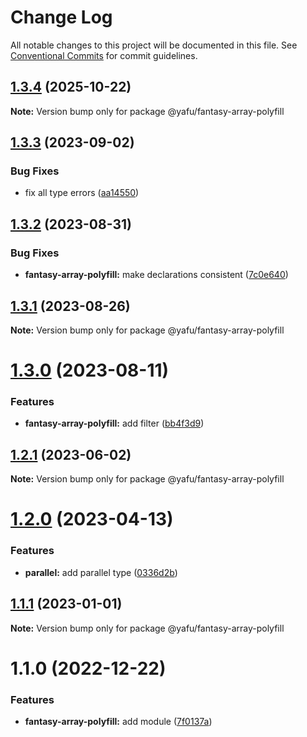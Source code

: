 # Change Log

All notable changes to this project will be documented in this file.
See [Conventional Commits](https://conventionalcommits.org) for commit guidelines.

## [1.3.4](https://github.com/TheLudd/yafu-mono/compare/@yafu/fantasy-array-polyfill@1.3.3...@yafu/fantasy-array-polyfill@1.3.4) (2025-10-22)

**Note:** Version bump only for package @yafu/fantasy-array-polyfill

## [1.3.3](https://github.com/TheLudd/yafu-mono/compare/@yafu/fantasy-array-polyfill@1.3.2...@yafu/fantasy-array-polyfill@1.3.3) (2023-09-02)

### Bug Fixes

- fix all type errors ([aa14550](https://github.com/TheLudd/yafu-mono/commit/aa14550f3c1b5ee1e0c2bb9df996792d8da87214))

## [1.3.2](https://github.com/TheLudd/yafu-mono/compare/@yafu/fantasy-array-polyfill@1.3.1...@yafu/fantasy-array-polyfill@1.3.2) (2023-08-31)

### Bug Fixes

- **fantasy-array-polyfill:** make declarations consistent ([7c0e640](https://github.com/TheLudd/yafu-mono/commit/7c0e640e2f31e55a1f47a7db832dc70661dbb8cd))

## [1.3.1](https://github.com/TheLudd/yafu-mono/compare/@yafu/fantasy-array-polyfill@1.3.0...@yafu/fantasy-array-polyfill@1.3.1) (2023-08-26)

**Note:** Version bump only for package @yafu/fantasy-array-polyfill

# [1.3.0](https://github.com/TheLudd/yafu-mono/compare/@yafu/fantasy-array-polyfill@1.2.1...@yafu/fantasy-array-polyfill@1.3.0) (2023-08-11)

### Features

- **fantasy-array-polyfill:** add filter ([bb4f3d9](https://github.com/TheLudd/yafu-mono/commit/bb4f3d9e486c1bda2c79448e82a4274e3ade397f))

## [1.2.1](https://github.com/TheLudd/yafu-mono/compare/@yafu/fantasy-array-polyfill@1.2.0...@yafu/fantasy-array-polyfill@1.2.1) (2023-06-02)

**Note:** Version bump only for package @yafu/fantasy-array-polyfill

# [1.2.0](https://github.com/TheLudd/yafu-mono/compare/@yafu/fantasy-array-polyfill@1.1.1...@yafu/fantasy-array-polyfill@1.2.0) (2023-04-13)

### Features

- **parallel:** add parallel type ([0336d2b](https://github.com/TheLudd/yafu-mono/commit/0336d2b6ad60a6c2948d88b8efdf412da3d3ee0f))

## [1.1.1](https://github.com/TheLudd/yafu-mono/compare/@yafu/fantasy-array-polyfill@1.1.0...@yafu/fantasy-array-polyfill@1.1.1) (2023-01-01)

**Note:** Version bump only for package @yafu/fantasy-array-polyfill

# 1.1.0 (2022-12-22)

### Features

- **fantasy-array-polyfill:** add module ([7f0137a](https://github.com/TheLudd/yafu-mono/commit/7f0137a12b79ee9b547cba8943efdae3c549cac8))
